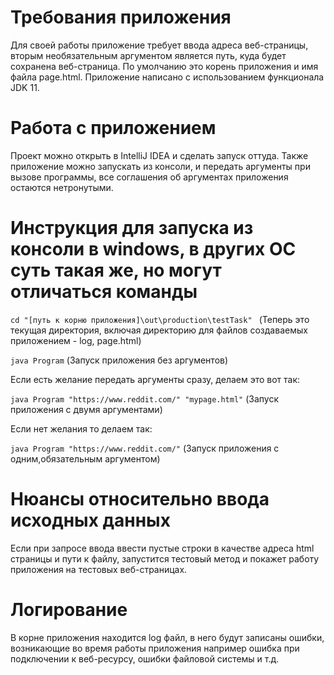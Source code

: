 # Требования приложения
Для своей работы приложение требует ввода адреса веб-страницы, вторым необязательным аргументом является путь, куда будет сохранена веб-страница. По умолчанию это корень приложения и имя файла page.html.
Приложение написано с использованием функционала JDK 11.

# Работа с приложением
Проект можно открыть в IntelliJ IDEA и сделать запуск оттуда.
Также приложение можно запускать из консоли, и передать аргументы при вызове программы, все соглашения об аргументах приложения остаются нетронутыми.



# Инструкция для запуска из консоли в windows, в других ОС суть такая же, но могут отличаться команды

`cd "[путь к корню приложения]\out\production\testTask" `            (Теперь это текущая директория, включая директорию для файлов создаваемых приложением - log, page.html)

`java Program`      						(Запуск приложения без аргументов)

Если есть желание передать аргументы сразу, делаем это вот так:

`java Program "https://www.reddit.com/" "mypage.html"`   (Запуск приложения с двумя аргументами) 

Если нет желания то делаем так:

`java Program "https://www.reddit.com/"`   (Запуск приложения с одним,обязательным аргументом) 

# Нюансы относительно ввода исходных данных
Если при запросе ввода  ввести пустые строки в качестве адреса html страницы и пути к файлу, запустится тестовый метод и покажет работу приложения на тестовых веб-страницах.

# Логирование
В корне приложения находится log файл, в него будут записаны ошибки, возникающие во время работы приложения например ошибка при подключении к веб-ресурсу, ошибки файловой системы и т.д. 
